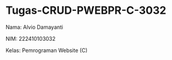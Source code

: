 # Tugas-CRUD-PWEBPR-C-3032

Nama: Alvio Damayanti

NIM: 222410103032

Kelas: Pemrograman Website (C)
